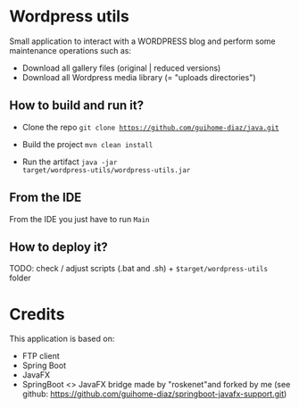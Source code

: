 # Wordpress utils

Small application to interact with a WORDPRESS blog and perform some maintenance operations such as:
* Download all gallery files (original | reduced versions)
* Download all Wordpress media library (= "uploads directories")


## How to build and run it?

* Clone the repo
<code>git clone https://github.com/guihome-diaz/java.git</code>

* Build the project
<code>mvn clean install</code>

* Run the artifact
<code>java -jar target/wordpress-utils/wordpress-utils.jar</code>


## From the IDE

From the IDE you just have to run <code>Main</code>


## How to deploy it?

TODO: check / adjust scripts (.bat and .sh) + <code>$target/wordpress-utils</code> folder
 
# Credits

This application is based on:
* FTP client
* Spring Boot
* JavaFX
* SpringBoot <> JavaFX bridge made by "roskenet"and forked by me (see github: https://github.com/guihome-diaz/springboot-javafx-support.git)

